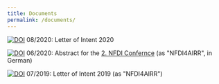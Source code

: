 ```yaml
---
title: Documents
permalink: /documents/
---
```


[![DOI](https://zenodo.org/badge/DOI/10.5281/zenodo.3987501.svg)](https://doi.org/10.5281/zenodo.3987501) 08/2020: Letter of Intent 2020 

[![DOI](https://zenodo.org/badge/DOI/10.5281/zenodo.4604041.svg)](https://doi.org/10.5281/zenodo.4604041) 06/2020: Abstract for the [2. NFDI Confernce](https://www.dfg.de/en/research_funding/programmes/nfdi/conference_2020/) (as "NFDI4AIRR", in German)

[![DOI](https://zenodo.org/badge/DOI/10.5281/zenodo.3950082.svg)](https://doi.org/10.5281/zenodo.3950082) 07/2019: Letter of Intent 2019 (as "NFDI4AIRR") 
